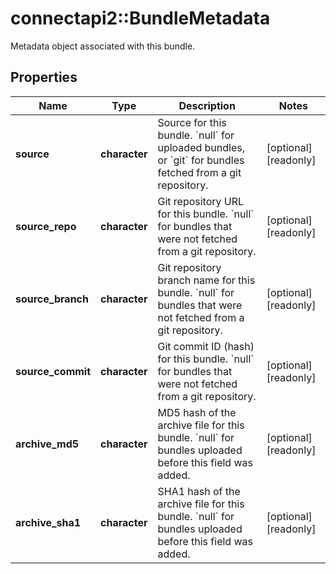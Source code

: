 # connectapi2::BundleMetadata

Metadata object associated with this bundle.

## Properties
Name | Type | Description | Notes
------------ | ------------- | ------------- | -------------
**source** | **character** | Source for this bundle. &#x60;null&#x60; for uploaded bundles, or &#x60;git&#x60; for bundles fetched from a git repository. | [optional] [readonly] 
**source_repo** | **character** | Git repository URL for this bundle. &#x60;null&#x60; for bundles that were not fetched from a git repository. | [optional] [readonly] 
**source_branch** | **character** | Git repository branch name for this bundle. &#x60;null&#x60; for bundles that were not fetched from a git repository. | [optional] [readonly] 
**source_commit** | **character** | Git commit ID (hash) for this bundle. &#x60;null&#x60; for bundles that were not fetched from a git repository. | [optional] [readonly] 
**archive_md5** | **character** | MD5 hash of the archive file for this bundle. &#x60;null&#x60; for bundles uploaded before this field was added. | [optional] [readonly] 
**archive_sha1** | **character** | SHA1 hash of the archive file for this bundle. &#x60;null&#x60; for bundles uploaded before this field was added. | [optional] [readonly] 


